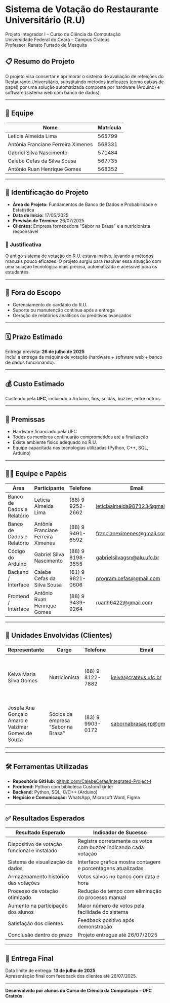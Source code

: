# Sistema de Votação do Restaurante Universitário (R.U)

Projeto Integrador I – Curso de Ciência da Computação  
Universidade Federal do Ceará – Campus Crateús  
Professor: Renato Furtado de Mesquita  

## 📋 Resumo do Projeto

O projeto visa consertar e aprimorar o sistema de avaliação de refeições do Restaurante Universitário, substituindo métodos ineficazes (como caixas de papel) por uma solução automatizada composta por hardware (Arduino) e software (sistema web com banco de dados).

---

## 👥 Equipe

| Nome | Matrícula |
|------|-----------|
| Leticia Almeida Lima | 565799 |
| Antônia Franciane Ferreira Ximenes | 568331 |
| Gabriel Silva Nascimento | 571484 |
| Calebe Cefas da Silva Sousa | 567735 |
| Antônio Ruan Henrique Gomes | 568352 |

---

## 📌 Identificação do Projeto

- **Área do Projeto:** Fundamentos de Banco de Dados e Probabilidade e Estatística  
- **Data de Início:** 17/05/2025  
- **Previsão de Término:** 26/07/2025  
- **Clientes:** Empresa fornecedora "Sabor na Brasa" e a nutricionista responsável  

### 🎯 Justificativa

O antigo sistema de votação do R.U. estava inativo, levando a métodos manuais pouco eficazes. O projeto surgiu para resolver essa situação com uma solução tecnológica mais precisa, automatizada e acessível para os estudantes.

---

## 🚫 Fora do Escopo

- Gerenciamento do cardápio do R.U.
- Suporte ou manutenção contínua após a entrega
- Geração de relatórios analíticos ou preditivos avançados

---

## 🗓️ Prazo Estimado

Entrega prevista: **26 de julho de 2025**  
Inclui a entrega da máquina de votação (hardware + software web + banco de dados funcionando).

---

## 💰 Custo Estimado

Custeado pela **UFC**, incluindo o Arduino, fios, soldas, buzzer, entre outros.

---

## 📌 Premissas

- Hardware financiado pela UFC
- Todos os membros continuarão comprometidos até a finalização
- Existe ambiente físico adequado no R.U.
- Equipe capacitada nas tecnologias utilizadas (Python, C++, SQL, Arduino)

---

## 🧑‍💼 Equipe e Papéis

| Área | Participante | Telefone | Email | Papel |
|------|--------------|----------|-------|-------|
| Banco de Dados e Relatório | Leticia Almeida Lima | (88) 9 9252-2662 | leticiaalmeida987123@gmail.com | Gerenciamento do banco de dados e relatório |
| Banco de Dados e Relatório | Antônia Franciane Ferreira Ximenes | (88) 9 9491-6592 | francianeximenes@gmail.com | Modelagem de dados e relatório |
| Código do Arduino | Gabriel Silva Nascimento | (88) 9 8198-3555 | gabrielsilvagsn@alu.ufc.br | Desenvolvimento do circuito |
| Backend / Interface | Calebe Cefas da Silva Sousa | (61) 9 9821-0606 | program.cefas@gmail.com | Conexão com banco de dados, tabelas e dados |
| Frontend / Interface | Antônio Ruan Henrique Gomes | (88) 9 9439-9264 | ruanh6422@gmail.com | Desenvolvimento da interface gráfica web |

---

## 🧾 Unidades Envolvidas (Clientes)

| Representante | Cargo | Telefone | Email | Papel |
|---------------|-------|----------|-------|-------|
| Keiva Maria Silva Gomes | Nutricionista | (88) 9 8122-7882 | keiva@crateus.ufc.br | Validação da qualidade das refeições, geração de relatórios |
| Josefa Ana Gonçalo Amaro e Valzimar Gomes de Souza | Sócios da empresa "Sabor na Brasa" | (83) 9 9903-0172 | sabornabrasasjrp@gmail.com | Clientes interessados nos resultados para melhoria do serviço |

---

## 🛠️ Ferramentas Utilizadas

- **Repositório GitHub:** [github.com/CalebeCefas/Integrated-Project-I](https://github.com/CalebeCefas/Integrated-Project-I.git)
- **Frontend:** Python com biblioteca CustomTkinter
- **Backend:** Python, SQL, C/C++ (Arduino)
- **Negócio e Comunicação:** WhatsApp, Microsoft Word, Figma

---

## ✅ Resultados Esperados

| Resultado Esperado | Indicador de Sucesso |
|--------------------|----------------------|
| Dispositivo de votação funcional e instalado | Registra corretamente os votos com buzzer indicando cada votação |
| Sistema de visualização de dados | Interface gráfica mostra contagem e porcentagens atualizadas |
| Armazenamento histórico das votações | Votos salvos no banco com data e hora |
| Processo de votação otimizado | Redução de tempo com eliminação do processo manual |
| Aumento na participação dos alunos | Maior número de votos pela facilidade do sistema |
| Satisfação dos clientes | Feedback positivo após demonstração |
| Conclusão dentro do prazo | Projeto entregue até 26/07/2025 |

---

## 📅 Entrega Final

Data limite de entrega: **13 de julho de 2025**  
Apresentação final com feedback dos clientes até 26/07/2025.

---

**Desenvolvido por alunos do Curso de Ciência da Computação – UFC Crateús.**
